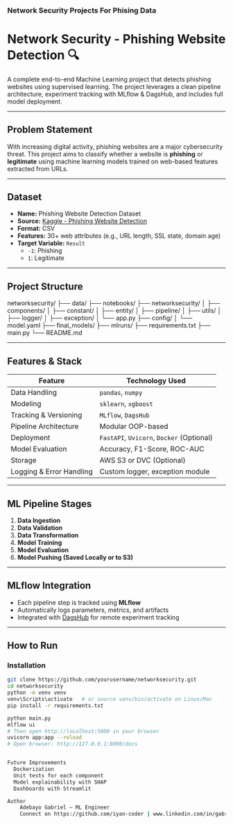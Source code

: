 ### Network Security Projects For Phising Data

#  Network Security - Phishing Website Detection 🔍

A complete end-to-end Machine Learning project that detects phishing websites using supervised learning. The project leverages a clean pipeline architecture, experiment tracking with MLflow & DagsHub, and includes full model deployment.

---

## Problem Statement

With increasing digital activity, phishing websites are a major cybersecurity threat. This project aims to classify whether a website is **phishing** or **legitimate** using machine learning models trained on web-based features extracted from URLs.

---

##  Dataset

- **Name:** Phishing Website Detection Dataset  
- **Source:** [Kaggle - Phishing Website Detection](https://www.kaggle.com/datasets/sid321axn/phishing-website-detector)  
- **Format:** CSV  
- **Features:** 30+ web attributes (e.g., URL length, SSL state, domain age)  
- **Target Variable:** `Result`  
  - `-1`: Phishing  
  - `1`: Legitimate

---

## Project Structure

networksecurity/
├── data/
├── notebooks/
├── networksecurity/
│ ├── components/
│ ├── constant/
│ ├── entity/
│ ├── pipeline/
│ ├── utils/
│ ├── logger/
│ ├── exception/
│ └── app.py
├── config/
│ └── model.yaml
├── final_models/
├── mlruns/
├── requirements.txt
├── main.py
└── README.md


---

## Features & Stack

| Feature                    | Technology Used                 |
|---------------------------|----------------------------------|
| Data Handling             | `pandas`, `numpy`                |
| Modeling                  | `sklearn`, `xgboost`             |
| Tracking & Versioning     | `MLflow`, `DagsHub`              |
| Pipeline Architecture     | Modular OOP-based                |
| Deployment                | `FastAPI`, `Uvicorn`, `Docker` (Optional) |
| Model Evaluation          | Accuracy, F1-Score, ROC-AUC      |
| Storage                   | AWS S3 or DVC (Optional)         |
| Logging & Error Handling  | Custom logger, exception module  |

---

## ML Pipeline Stages

1. **Data Ingestion**
2. **Data Validation**
3. **Data Transformation**
4. **Model Training**
5. **Model Evaluation**
6. **Model Pushing (Saved Locally or to S3)**

---

## MLflow Integration

- Each pipeline step is tracked using **MLflow**
- Automatically logs parameters, metrics, and artifacts
- Integrated with [DagsHub](https://dagshub.com/) for remote experiment tracking

---

## How to Run

### Installation

```bash
git clone https://github.com/yourusername/networksecurity.git
cd networksecurity
python -m venv venv
venv\Scripts\activate   # or source venv/bin/activate on Linux/Mac
pip install -r requirements.txt

python main.py
mlflow ui
# Then open http://localhost:5000 in your browser
uvicorn app:app --reload
# Open browser: http://127.0.0.1:8000/docs


Future Improvements
  Dockerization
  Unit tests for each component
  Model explainability with SHAP
  Dashboards with Streamlit

Author
    Adebayo Gabriel – ML Engineer
    Connect on https://github.com/iyan-coder | www.linkedin.com/in/gabriel-adebayo-2a0ba2281
